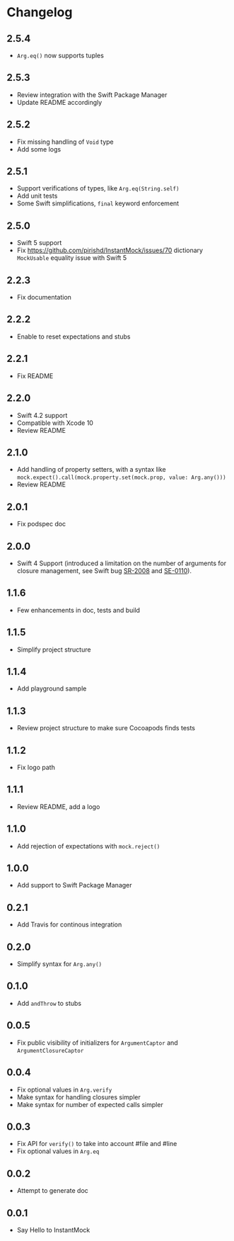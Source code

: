 # Changelog


## 2.5.4

* `Arg.eq()` now supports tuples


## 2.5.3

* Review integration with the Swift Package Manager
* Update README accordingly


## 2.5.2

* Fix missing handling of `Void` type
* Add some logs


## 2.5.1

* Support verifications of types, like `Arg.eq(String.self)`
* Add unit tests
* Some Swift simplifications, `final` keyword enforcement


## 2.5.0

* Swift 5 support
* Fix https://github.com/pirishd/InstantMock/issues/70 dictionary `MockUsable` equality issue with Swift 5


## 2.2.3

* Fix documentation


## 2.2.2

* Enable to reset expectations and stubs


## 2.2.1

* Fix README


## 2.2.0

* Swift 4.2 support
* Compatible with Xcode 10
* Review README


## 2.1.0

* Add handling of property setters, with a syntax like `mock.expect().call(mock.property.set(mock.prop, value: Arg.any()))`
* Review README


## 2.0.1

* Fix podspec doc


## 2.0.0

* Swift 4 Support (introduced a limitation on the number of arguments for closure management, see Swift bug [SR-2008](https://bugs.swift.org/browse/SR-2008) and [SE-0110](https://github.com/apple/swift-evolution/blob/master/proposals/0110-distingish-single-tuple-arg.md)).


## 1.1.6

* Few enhancements in doc, tests and build


## 1.1.5

* Simplify project structure


## 1.1.4

* Add playground sample


## 1.1.3

* Review project structure to make sure Cocoapods finds tests


## 1.1.2

* Fix logo path


## 1.1.1

* Review README, add a logo


## 1.1.0

* Add rejection of expectations with `mock.reject()`


## 1.0.0

* Add support to Swift Package Manager


## 0.2.1

* Add Travis for continous integration


## 0.2.0

* Simplify syntax for `Arg.any()`


## 0.1.0

* Add `andThrow` to stubs


## 0.0.5

* Fix public visibility of initializers for `ArgumentCaptor` and `ArgumentClosureCaptor`


## 0.0.4

* Fix optional values in `Arg.verify`
* Make syntax for handling closures simpler
* Make syntax for number of expected calls simpler


## 0.0.3

* Fix API for `verify()` to take into account #file and #line
* Fix optional values in `Arg.eq`


## 0.0.2

* Attempt to generate doc


## 0.0.1

* Say Hello to InstantMock
